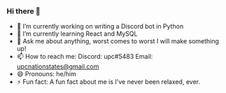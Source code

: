 ### Hi there 👋

- 🔭 I’m currently working on writing a Discord bot in Python
- 🌱 I’m currently learning React and MySQL
- 💬 Ask me about anything, worst comes to worst I will make something up!
- 📫 How to reach me: Discord: upc#5483 Email: upcnationstates@gmail.com
- 😄 Pronouns: he/him
- ⚡ Fun fact: A fun fact about me is I've never been relaxed, ever. 

<!--
**UPC-NS/UPC-NS** is a ✨ _special_ ✨ repository because its `README.md` (this file) appears on your GitHub profile.

Here are some ideas to get you started:

- 🤔 I’m looking for help with ...
- 👯 I’m looking to collaborate on ...
-->
